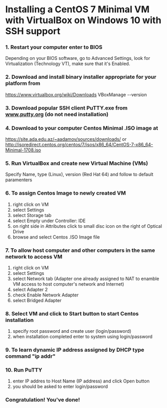 # Installing a CentOS 7 Minimal VM with VirtualBox on Windows 10 with SSH support

### 1. Restart your computer enter to BIOS
Depending on your BIOS software, go to Advanced Settings, look for Virtualization (Technology VT), make sure that it's Enabled.

### 2. Download and install binary installer appropriate for your platform from
https://www.virtualbox.org/wiki/Downloads
VBoxManage --version

### 3. Download popular SSH client PuTTY.exe from www.putty.org (do not need installation)

### 4. Download to your computer Centos Minimal .ISO image at
https://site.ada.edu.az/~aadamov/sources/downloads/ 
or http://isoredirect.centos.org/centos/7/isos/x86_64/CentOS-7-x86_64-Minimal-1708.iso 

### 5. Run VirtualBox and create new Virtual Machine (VMs)
Specify Name, type (Linux), version (Red Hat 64) and follow to default paramenters

### 6. To assign Centos Image to newly created VM
1. right click on VM 
2. select Settings
3. select Storage tab
4. select Empty under Controller: IDE
5. on right side in Attributes click to small disc icon on the right of Optical Drive
6. browse and select Centos .ISO Image file

### 7. To allow host computer and other computers in the same network to access VM
1. right click on VM 
2. select Settings
3. select Network tab (Adapter one already assigned to NAT to enamble VM access to host computer's network and Internet)
4. select Adapter 2 
5. check Enable Network Adapter
6. select Bridged Adapter

### 8. Select VM and click to Start button to start Centos installation
1. specify root password and create user (login/password)
2. when installation completed enter to system using login/password

### 9. To learn dynamic IP address assigned by DHCP type command "ip addr"

### 10. Run PuTTY
1. enter IP addres to Host Name (IP address) and click Open button
2. you should be asked to enter login/password

### Congratulation! You've done!